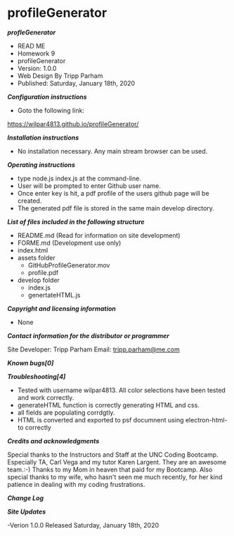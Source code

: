 # profileGenerator



***profleGenerator***

- READ ME 
- Homework 9 
- profileGenerator
- Version: 1.0.0 
- Web Design By Tripp Parham 
- Published: Saturday, January 18th, 2020

***Configuration instructions***

- Goto the following link:

https://wilpar4813.github.io/profileGenerator/


***Installation instructions***

- No installation necessary. Any main stream browser can be used.

***Operating instructions***

- type node.js index.js at the command-line.
- User will be prompted to enter Github user name.
- Once enter key is hit, a pdf profile of the users github page will be created.
- The generated pdf file is stored in the same main develop directory.

***List of files included in the following structure***

- README.md (Read for information on site development) 
- FORME.md  (Development use only)
- index.html  
- assets folder
    - GitHubProfileGenerator.mov
    - profile.pdf
- develop folder
    - index.js
    - genertateHTML.js


***Copyright and licensing information***

- None

***Contact information for the distributor or programmer***

Site Developer: Tripp Parham Email: tripp.parham@me.com 

***Known bugs[0]***

***Troubleshooting[4]***
- Tested with username wilpar4813.  All color selections have been tested and work correctly.
- generateHTML function is correctly generating HTML and css.
- all fields are populating corrdgtly.
- HTML is converted and exported to psf documnent using electron-html-to correctly



***Credits and acknowledgments***

Special thanks to the Instructors and Staff at the UNC Coding Bootcamp. Especially TA, Carl Vega and my tutor Karen Largent. They are an awesome team.:-) Thanks to my Mom in heaven that paid for my Bootcamp. Also special thanks to my wife, who hasn't seen me much recently, for her kind patience in dealing with my coding frustrations.

***Change Log***

***Site Updates***

-Verion 1.0.0 Released Saturday, January 18th, 2020